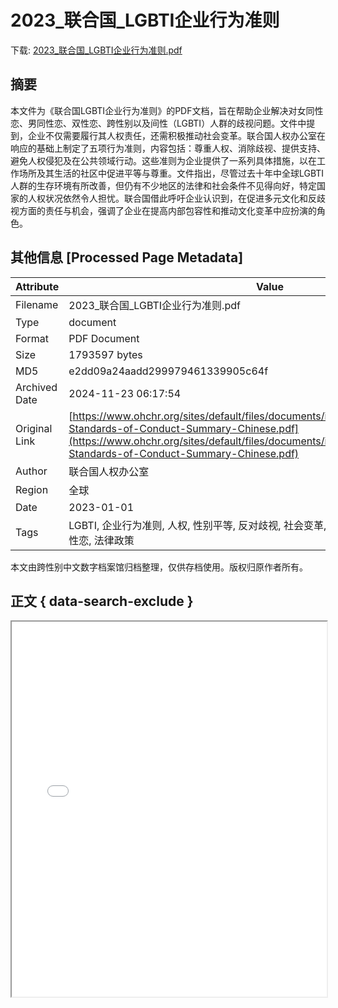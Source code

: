 # 2023_联合国_LGBTI企业行为准则

<!-- tcd_download_link -->
下载: <a href="../2023_联合国_LGBTI企业行为准则.pdf" download>2023_联合国_LGBTI企业行为准则.pdf</a>
<!-- tcd_download_link_end -->

## 摘要

<!-- tcd_abstract -->
本文件为《联合国LGBTI企业行为准则》的PDF文档，旨在帮助企业解决对女同性恋、男同性恋、双性恋、跨性别以及间性（LGBTI）人群的歧视问题。文件中提到，企业不仅需要履行其人权责任，还需积极推动社会变革。联合国人权办公室在响应的基础上制定了五项行为准则，内容包括：尊重人权、消除歧视、提供支持、避免人权侵犯及在公共领域行动。这些准则为企业提供了一系列具体措施，以在工作场所及其生活的社区中促进平等与尊重。文件指出，尽管过去十年中全球LGBTI人群的生存环境有所改善，但仍有不少地区的法律和社会条件不见得向好，特定国家的人权状况依然令人担忧。联合国借此呼吁企业认识到，在促进多元文化和反歧视方面的责任与机会，强调了企业在提高内部包容性和推动文化变革中应扮演的角色。

<!-- tcd_abstract_end -->

## 其他信息 [Processed Page Metadata]

| Attribute       | Value                                  |
|-----------------|----------------------------------------|
| Filename        | 2023_联合国_LGBTI企业行为准则.pdf                             |
| Type            | document                                 |
| Format          | PDF Document                               |
| Size            | 1793597 bytes                           |
| MD5             | e2dd09a24aadd299979461339905c64f                                  |
| Archived Date   | 2024-11-23 06:17:54                             |
| Original Link   | [https://www.ohchr.org/sites/default/files/documents/issues/discrimination/lgbt/UN-Standards-of-Conduct-Summary-Chinese.pdf](https://www.ohchr.org/sites/default/files/documents/issues/discrimination/lgbt/UN-Standards-of-Conduct-Summary-Chinese.pdf)                         |
| Author          | 联合国人权办公室                               |
| Region          | 全球                               |
| Date            | 2023-01-01                                 |
| Tags            | LGBTI, 企业行为准则, 人权, 性别平等, 反对歧视, 社会变革, 跨性别, 双性恋, 女同性恋, 男同性恋, 法律政策                                 |

本文由跨性别中文数字档案馆归档整理，仅供存档使用。版权归原作者所有。


## 正文 { data-search-exclude }

<!-- tcd_main_text -->
<iframe src="../2023_联合国_LGBTI企业行为准则.pdf" width="100%" height="600px">
    <p>无法显示PDF，请下载查看。</p>
</iframe>
<!-- tcd_main_text_end -->

